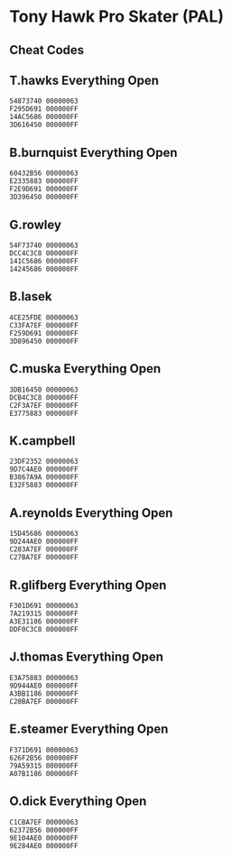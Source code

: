 # Tony Hawk Pro Skater (PAL)

## Cheat Codes

## T.hawks Everything Open

```
54873740 00000063
F295D691 000000FF
14AC5686 000000FF
3D616450 000000FF

```

## B.burnquist Everything Open

```
60432B56 00000063
E2335883 000000FF
F2E9D691 000000FF
3D396450 000000FF

```

## G.rowley

```
54F73740 00000063
DCC4C3C8 000000FF
141C5686 000000FF
14245686 000000FF

```

## B.lasek

```
4CE25FDE 00000063
C33FA7EF 000000FF
F259D691 000000FF
3D896450 000000FF

```

## C.muska Everything Open

```
3DB16450 00000063
DCB4C3C8 000000FF
C2F3A7EF 000000FF
E3775883 000000FF

```

## K.campbell

```
23DF2352 00000063
9D7C4AE0 000000FF
B3867A9A 000000FF
E32F5883 000000FF

```

## A.reynolds Everything Open

```
15D45686 00000063
9D244AE0 000000FF
C283A7EF 000000FF
C27BA7EF 000000FF

```

## R.glifberg Everything Open

```
F301D691 00000063
7A219315 000000FF
A3E31186 000000FF
DDF0C3C8 000000FF

```

## J.thomas Everything Open

```
E3A75883 00000063
9D944AE0 000000FF
A3BB1186 000000FF
C20BA7EF 000000FF

```

## E.steamer Everything Open

```
F371D691 00000063
626F2B56 000000FF
79A59315 000000FF
A07B1186 000000FF

```

## O.dick Everything Open

```
C1CBA7EF 00000063
62372B56 000000FF
9E104AE0 000000FF
9E284AE0 000000FF

```

